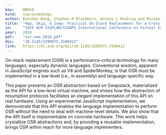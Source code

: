 ```yaml
---
key:    WBH18
kind:   inproceedings
author: Kunshan Wang, Stephen M Blackburn, Antony L Hosking and Michael Norrish
title:  "Hop, Skip, & Jump: Practical On-Stack Replacement for a Cross-Platform Language-Neutral VM"
in:     "14th ACM SIGPLAN/SIGOPS International Conference on Virtual Execution Environments (VEE 2018), March 24–25, 2018, Williamsburg, VA, USA."
year:   2018
pdf:    "osr-vee-2018.pdf"
doi:    "10.1145/3296975.3186412"
link:   https://dl.acm.org/doi/10.1145/3296975.3186412
---
```


On-stack replacement (OSR) is a performance-critical technology for many
languages, especially dynamic languages. Conventional wisdom, apparent in
JavaScript engines such as V8 and SpiderMonkey, is that OSR must be implemented
in a low-level (i.e., in assembly) and language-specific way.

This paper presents an OSR abstraction based on Swapstack, materialized as the
API for a low-level virtual machine, and shows how the abstraction of
resumption protocols facilitates an elegant implementation of this API on real
hardware. Using an experimental JavaScript implementation, we demonstrate that
this API enables the language implementation to perform OSR without the need to
deal with machine-level details. We also show that the API itself is
implementable on concrete hardware. This work helps crystallize OSR
abstractions and, by providing a reusable implementation, brings OSR within
reach for more language implementers.
